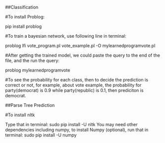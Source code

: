 ##Classification


#To install Problog:

pip install problog


#To train a bayesian network, use following line in terminal:

problog lfi vote_program.pl vote_example.pl -O mylearnedprogramvote.pl


#After getting the trained model, we could paste the query to the end of the file, and the run the query:

problog mylearnedprogramvote

#To see the probability for each class, then to decide the prediction is correct or not, for example, about vote example, the probability for party(democrat) is 0.9 while party(republic) is 0.1, then prediciton is democrat.




##Parse Tree Prediction


#To install nltk

Type that in terminal: sudo pip install -U nltk
You may need other dependencies including numpy, to install Numpy (optional), run that in terminal: sudo pip install -U numpy

